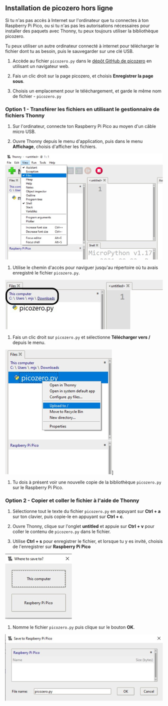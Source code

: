 ## Installation de picozero hors ligne

Si tu n'as pas accès à Internet sur l'ordinateur que tu connectes à ton Raspberry Pi Pico, ou si tu n'as pas les autorisations nécessaires pour installer des paquets avec Thonny, tu peux toujours utiliser la bibliothèque picozero.

Tu peux utiliser un autre ordinateur connecté à internet pour télécharger le fichier dont tu as besoin, puis le sauvegarder sur une clé USB.

1. Accède au fichier `picozero.py` dans le [dépôt GitHub de picozero](https://raw.githubusercontent.com/RaspberryPiFoundation/picozero/master/picozero/picozero.py?token=GHSAT0AAAAAABRLTKWZCT53CGKBFHMJGE54YSC762A) en utilisant un navigateur web.

1. Fais un clic droit sur la page picozero, et choisis **Enregistrer la page sous**.

1. Choisis un emplacement pour le téléchargement, et garde le même nom de fichier - `picozero.py`
### Option 1 - Transférer les fichiers en utilisant le gestionnaire de fichiers Thonny

1. Sur l'ordinateur, connecte ton Raspberry Pi Pico au moyen d'un câble micro USB.

1. Ouvre Thonny depuis le menu d'application, puis dans le menu **Affichage**, choisis d'afficher les fichiers.

![Le menu Affichage est sélectionné et les fichiers ont été cochés](images/view_files.jpg)

1. Utilise le chemin d'accès pour naviguer jusqu'au répertoire où tu avais enregistré le fichier `picozero.py`.

![chemin d'accès du fichier mis en surbrillance dans l'onglet Fichiers de Thonny](images/navigate_downloads.jpg)

1. Fais un clic droit sur `picozero.py` et sélectionne **Télécharger vers /** depuis le menu.

![menu contextuel affiché avec Télécharger vers / sélectionné](images/upload_files.jpg)]

1. Tu dois à présent voir une nouvelle copie de la bibliothèque `picozero.py` sur le Raspberry Pi Pico.

### Option 2 - Copier et coller le fichier à l'aide de Thonny

1. Sélectionne tout le texte du fichier `picozero.py` en appuyant sur **Ctrl + a** sur ton clavier, puis copie-le en appuyant sur **Ctrl + c**.

1. Ouvre Thonny, clique sur l'onglet **untitled** et appuie sur **Ctrl + v** pour coller le contenu de `picozero.py` dans le fichier.

1. Utilise **Ctrl + s** pour enregistrer le fichier, et lorsque tu y es invité, choisis de l'enregistrer sur **Raspberry Pi Pico**

![affichage de l'option enregistrer affichage Cet ordinateur et Raspberry Pi Pico](images/save_to.jpg)

1. Nomme le fichier `picozero.py` puis clique sur le bouton **OK**.

![picozero.py tapé dans le champ Nom de fichier et les boutons OK et Annuler affichés](images/save_file.jpg)


